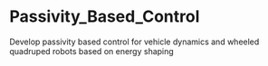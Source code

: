 # Passivity_Based_Control
Develop passivity based control for vehicle dynamics and wheeled quadruped robots based on energy shaping
